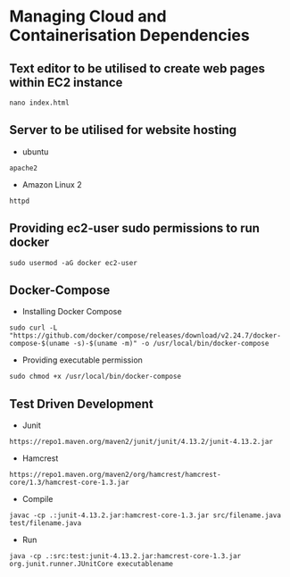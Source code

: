 # Managing Cloud and Containerisation Dependencies

## Text editor to be utilised to create web pages within EC2 instance

```
nano index.html
```

## Server to be utilised for website hosting

- ubuntu
  
```
apache2
```
- Amazon Linux 2

```
httpd
```

## Providing ec2-user sudo permissions to run docker

```
sudo usermod -aG docker ec2-user
```

## Docker-Compose

- Installing Docker Compose
  
```
sudo curl -L "https://github.com/docker/compose/releases/download/v2.24.7/docker-compose-$(uname -s)-$(uname -m)" -o /usr/local/bin/docker-compose
```

- Providing executable permission

```
sudo chmod +x /usr/local/bin/docker-compose
```

## Test Driven Development

- Junit
```
https://repo1.maven.org/maven2/junit/junit/4.13.2/junit-4.13.2.jar
```
- Hamcrest
  
```
https://repo1.maven.org/maven2/org/hamcrest/hamcrest-core/1.3/hamcrest-core-1.3.jar
```

- Compile

```
javac -cp .:junit-4.13.2.jar:hamcrest-core-1.3.jar src/filename.java test/filename.java
```

- Run
```
java -cp .:src:test:junit-4.13.2.jar:hamcrest-core-1.3.jar org.junit.runner.JUnitCore executablename
```